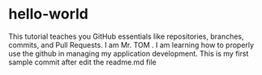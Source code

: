 # hello-world
This tutorial teaches you GitHub essentials like repositories, branches, commits, and Pull Requests.
I am Mr. TOM . I am learning how to properly use the github in managing my application development.
This is my first sample commit after edit the readme.md file
